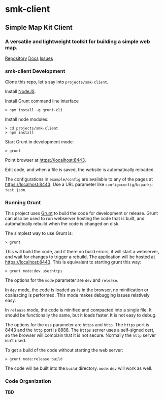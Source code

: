 # smk-client
## Simple Map Kit Client
### A versatile and lightweight toolkit for building a simple web map.

[Repository](https://github.com/bcgov/smk-client)
[Docs](https://bcgov.github.io/smk-client/)
[Issues](https://github.com/bcgov/smk/issues)

### smk-client Development

Clone this repo, let's say into `projects/smk-client`.

Install [NodeJS](https://nodejs.org/en/).

Install Grunt command line interface

    > npm install -g grunt-cli

Install node modules:

    > cd projects/smk-client
    > npm install

Start Grunt in development mode:

    > grunt

Point browser at [https://localhost:8443](https://localhost:8443).

Edit code, and when a file is saved, the website is automatically reloaded.

The configurations in `example/config` are available to any of the pages at [https://localhost:8443](https://localhost:8443).
Use a URL parameter like `config=config/bcparks-test.json`.

### Running Grunt

This project uses [Grunt](https://gruntjs.com/) to build the code for development or release.
Grunt can also be used to run webserver hosting the code that is built, and automatically rebuild when the code is changed on disk.

The simplest way to use Grunt is:

    > grunt

This will build the code, and if there no build errors, it will start a webserver, and wait for changes to trigger a rebuild.
The application will be hosted at [https://localhost:8443](https://localhost:8443).
This is equivalent to starting grunt this way:

    > grunt mode:dev use:https

The options for the `mode` parameter are `dev` and `release`.

In `dev` mode, the code is loaded as-is in the browser, no minification or coalescing is performed.
This mode makes debugging issues relatively easy.

In `release` mode, the code is minified and compacted into a single file.
It should be functionally the same, but it loads faster.
It is not easy to debug.

The options for the `use` parameter are `https` and `http`.
The `https` port is 8443 and the `http` port is 8888.
The `https` server uses a self-signed cert, so the browser will complain that it is not secure.
Normally the `http` server isn't used.

To get a build of the code without starting the web server:

    > grunt mode:release build

The code will be built into the `build` directory.
`mode:dev` will work as well.

### Code Organization

**TBD**
